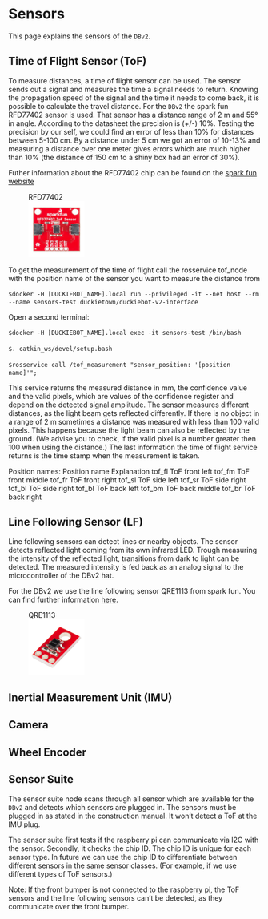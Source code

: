 # Sensors

This page explains the sensors of the `DBv2`.

## Time of Flight Sensor (ToF)
To measure distances, a time of flight sensor can be used. The sensor sends out a signal and measures the time a signal needs to return. Knowing the propagation speed of the signal and the time it needs to come back, it is possible to calculate the travel distance. For the `DBv2` the spark fun RFD77402 sensor is used. That sensor has a distance range of 2 m and 55° in angle. According to the datasheet the precision is (+/-) 10%. Testing the precision by our self, we could find an error of less than 10% for distances between 5-100 cm. By a distance under 5 cm we got an error of 10-13% and measuring a distance over one meter gives errors which are much higher than 10% (the distance of 150 cm to a shiny box had an error of 30%).

Futher information about the RFD77402 chip can be found on the [spark fun website](https://www.sparkfun.com/products/14539)

<figure>
    <figcaption>RFD77402</figcaption>
    <img style='width:8em' src="RFD77402.jpeg"/>
</figure>

To get the measurement of the time of flight call the rosservice tof_node with the position name of the sensor you want to measure the distance from

    $docker -H [DUCKIEBOT_NAME].local run --privileged -it --net host --rm --name sensors-test duckietown/duckiebot-v2-interface

Open a second terminal:

    $docker -H [DUCKIEBOT_NAME].local exec -it sensors-test /bin/bash

    $. catkin_ws/devel/setup.bash

    $rosservice call /tof_measurement "sensor_position: '[position name]'";

This service returns the measured distance in mm, the confidence value and the valid pixels, which are values of the confidence register and depend on the detected signal amplitude. The sensor measures different distances, as the light beam gets reflected differently. If there is no object in a range of 2 m sometimes a distance was measured with less than 100 valid pixels. This happens because the light beam can also be reflected by the ground. (We advise you to check, if the valid pixel is a number greater then 100 when using the distance.) The last information the time of flight service returns is the time stamp when the measurement is taken.

Position names:
<col2 figure-id="tab:tof_positions" figure-caption="ToF position names" class="labels-row1">
    <span>Position name</span>
    <span>Explanation</span>
    <span>tof_fl</span>
    <span>ToF front left</span>
    <span>tof_fm</span>
    <span>ToF front middle</span>
    <span>tof_fr</span>
    <span>ToF front right</span>
    <span>tof_sl</span>
    <span>ToF side left</span>
    <span>tof_sr</span>
    <span>ToF side right</span>
    <span>tof_bl</span>
    <span>ToF side right</span>
    <span>tof_bl</span>
    <span>ToF back left</span>
    <span>tof_bm</span>
    <span>ToF back middle</span>
    <span>tof_br</span>
    <span>ToF back right</span>
</col2>

## Line Following Sensor (LF)
Line following sensors can detect lines or nearby objects. The sensor detects reflected light coming from its own infrared LED. Trough measuring the intensity of the reflected light, transitions from dark to light can be detected. The measured intensity is fed back as an analog signal to the microcontroller of the DBv2 hat.

For the DBv2 we use the line following sensor QRE1113 from spark fun. You can find further information [here](https://www.sparkfun.com/products/9453).

<figure>
    <figcaption>QRE1113</figcaption>
    <img style='width:8em' src="QRE1113.jpg"/>
</figure>



## Inertial Measurement Unit (IMU)


## Camera

## Wheel Encoder

## Sensor Suite
The sensor suite node scans through all sensor which are available for the `DBv2` and detects which sensors are plugged in. The sensors must be plugged in as stated in the construction manual. It won’t detect a ToF at the IMU plug.

The sensor suite first tests if the raspberry pi can communicate via I2C with the sensor. Secondly, it checks the chip ID. The chip ID is unique for each sensor type. In future we can use the chip ID to differentiate between different sensors in the same sensor classes. (For example, if we use different types of ToF sensors.)

Note: If the front bumper is not connected to the raspberry pi, the ToF sensors and the line following sensors can’t be detected, as they communicate over the front bumper.
